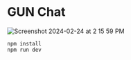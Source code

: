 # GUN Chat
![Screenshot 2024-02-24 at 2 15 59 PM](https://github.com/sudo-self/gundb/assets/119916323/46dbd11e-f3ca-4b07-a268-9d63f5e7b7a0)


```
npm install
npm run dev
```
